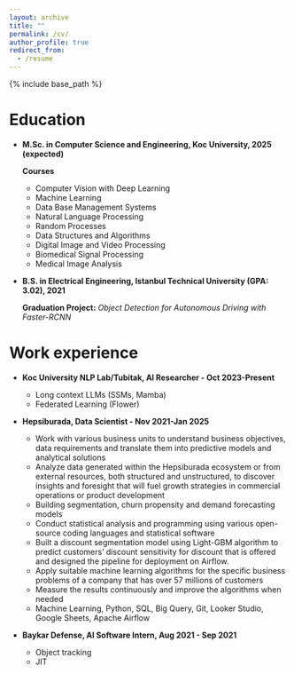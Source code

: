```yaml
---
layout: archive
title: ""
permalink: /cv/
author_profile: true
redirect_from:
  - /resume
---
```


{% include base_path %}

Education
======
* **M.Sc. in Computer Science and Engineering, Koc University, 2025 (expected)**
  
  **Courses**
    - Computer Vision with Deep Learning  
    - Machine Learning
    - Data Base Management Systems
    - Natural Language Processing
    - Random Processes
    - Data Structures and Algorithms  
    - Digital Image and Video Processing
    - Biomedical Signal Processing
    - Medical Image Analysis
  

* **B.S. in Electrical Engineering, Istanbul Technical University (GPA: 3.02), 2021**

  **Graduation Project:** *Object Detection for Autonomous Driving with Faster-RCNN*

Work experience
======
* **Koc University NLP Lab/Tubitak, AI Researcher - Oct 2023-Present**
  * Long context LLMs (SSMs, Mamba)
  * Federated Learning (Flower)


* **Hepsiburada, Data Scientist - Nov 2021-Jan 2025** 
  * Work with various business units to understand business objectives, data requirements and  translate them into predictive models and analytical solutions
  * Analyze data generated within the Hepsiburada ecosystem or from external resources, both  structured and unstructured, to discover insights and foresight that will fuel growth strategies in  commercial operations or product development
  * Building segmentation, churn propensity and demand forecasting models
  * Conduct statistical analysis and programming using various open-source coding languages and statistical software
  * Built a discount segmentation model using Light-GBM algorithm to predict customers’ discount  sensitivity for discount that is offered and designed the pipeline for deployment on Airflow.
  * Apply suitable machine learning algorithms for the specific business problems of a company that has over 57 millions of customers
  * Measure the results continuously and improve the algorithms when needed
  * Machine Learning, Python, SQL, Big Query, Git, Looker Studio, Google Sheets, Apache Airflow


* **Baykar Defense, AI Software Intern, Aug 2021 - Sep 2021**
  * Object tracking
  * JIT